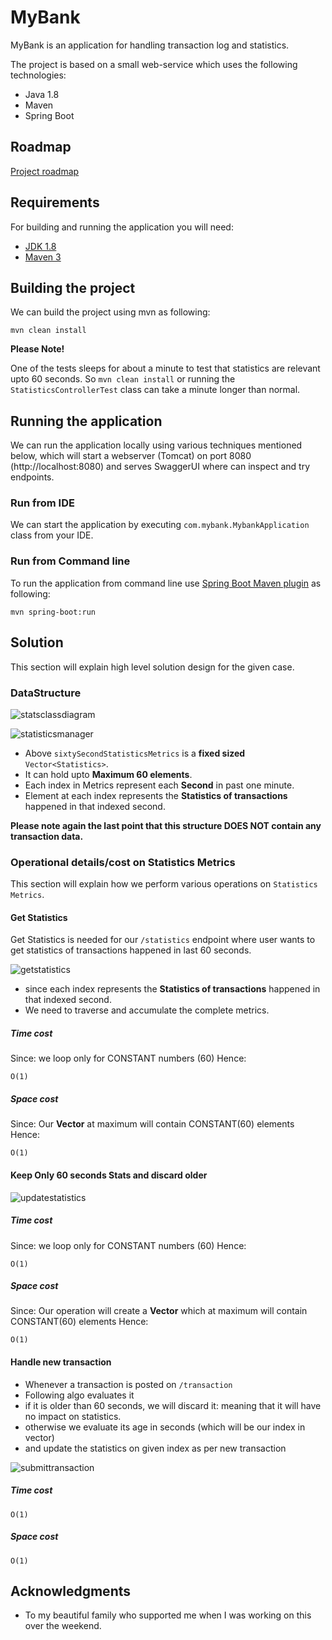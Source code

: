 # MyBank
MyBank is an application for handling transaction log and statistics.

The project is based on a small web-service which uses the following technologies:

- Java 1.8
- Maven
- Spring Boot

## Roadmap
[Project roadmap](https://github.com/maria-farooq/MyBank/issues?utf8=%E2%9C%93&q=is%3Aissue)

## Requirements

For building and running the application you will need:

- [JDK 1.8](http://www.oracle.com/technetwork/java/javase/downloads/jdk8-downloads-2133151.html)
- [Maven 3](https://maven.apache.org)

## Building the project
We can build the project using mvn as following:

```shell
mvn clean install
```

**Please Note!**

One of the tests sleeps for about a minute to test that statistics are relevant upto 60 seconds.
So `mvn clean install` or running the `StatisticsControllerTest` class can take a minute longer than normal.

## Running the application
We can run the application locally using various techniques mentioned below, 
which will start a webserver (Tomcat) on port 8080 (http://localhost:8080) and serves SwaggerUI where can inspect and try endpoints.

### Run from IDE

We can start the application by executing `com.mybank.MybankApplication` class from your IDE.

### Run from Command line
To run the application from command line use [Spring Boot Maven plugin](https://docs.spring.io/spring-boot/docs/current/reference/html/build-tool-plugins-maven-plugin.html) as following:

```shell
mvn spring-boot:run
```

## Solution
This section will explain high level solution design for the given case.


### DataStructure
![statsclassdiagram](https://github.com/maria-farooq/MyBank/blob/master/images/statsclassdiagram.png)

![statisticsmanager](https://github.com/maria-farooq/MyBank/blob/master/images/statisticsmanager.png)

- Above `sixtySecondStatisticsMetrics` is a **fixed sized** `Vector<Statistics>`.
- It can hold upto **Maximum 60 elements**.
- Each index in Metrics represent each **Second** in past one minute.
- Element at each index represents the **Statistics of transactions** happened in that indexed second.

**Please note again the last point that this structure DOES NOT contain any transaction data.**

### Operational details/cost on Statistics Metrics
This section will explain how we perform various operations on `Statistics Metrics`.

#### Get Statistics
Get Statistics is needed for our `/statistics` endpoint where user wants to get statistics of transactions happened in last 60 seconds.

![getstatistics](https://github.com/maria-farooq/MyBank/blob/master/images/getstatistics.png)

- since each index represents the **Statistics of transactions** happened in that indexed second.
- We need to traverse and accumulate the complete metrics.

##### Time cost
Since: we loop only for CONSTANT numbers (60)
Hence:
```
O(1)
```

##### Space cost
Since: Our **Vector<Statistics>** at maximum will contain CONSTANT(60) elements
  Hence:
```
O(1)
```

#### Keep Only 60 seconds Stats and discard older
![updatestatistics](https://github.com/maria-farooq/MyBank/blob/master/images/updatestatistics.png)

##### Time cost
Since: we loop only for CONSTANT numbers (60)
Hence:
```
O(1)
```

##### Space cost
Since: Our operation will create a **Vector<Statistics>** which at maximum will contain CONSTANT(60) elements
  Hence:
```
O(1)
```

#### Handle new transaction
- Whenever a transaction is posted on `/transaction`
- Following algo evaluates it
- if it is older than 60 seconds, we will discard it: meaning that it will have no impact on statistics.
- otherwise we evaluate its age in seconds (which will be our index in vector)
- and update the statistics on given index as per new transaction 

![submittransaction](https://github.com/maria-farooq/MyBank/blob/master/images/submittransaction.png)

##### Time cost
```
O(1)
```

##### Space cost
```
O(1)
```

## Acknowledgments

- To my beautiful family who supported me when I was working on this over the weekend.
